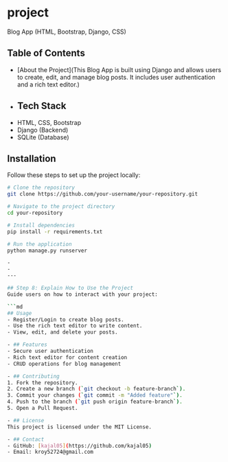 # project
Blog App (HTML, Bootstrap, Django, CSS)
## Table of Contents  
- [About the Project](This Blog App is built using Django and allows users to create, edit, and manage blog posts. It includes user authentication and a rich text editor.)
- ## Tech Stack  
- HTML, CSS, Bootstrap  
- Django (Backend)  
- SQLite (Database)  
## Installation  
Follow these steps to set up the project locally:

```bash
# Clone the repository  
git clone https://github.com/your-username/your-repository.git  

# Navigate to the project directory  
cd your-repository  

# Install dependencies  
pip install -r requirements.txt  

# Run the application  
python manage.py runserver  

- 
- 
---

## Step 8: Explain How to Use the Project  
Guide users on how to interact with your project:  

```md
## Usage  
- Register/Login to create blog posts.  
- Use the rich text editor to write content.  
- View, edit, and delete your posts.  

- ## Features  
- Secure user authentication  
- Rich text editor for content creation  
- CRUD operations for blog management  

- ## Contributing  
1. Fork the repository.  
2. Create a new branch (`git checkout -b feature-branch`).  
3. Commit your changes (`git commit -m "Added feature"`).  
4. Push to the branch (`git push origin feature-branch`).  
5. Open a Pull Request.  

- ## License  
This project is licensed under the MIT License.

- ## Contact  
- GitHub: [kajal05](https://github.com/kajal05)  
- Email: kroy52724@gmail.com
